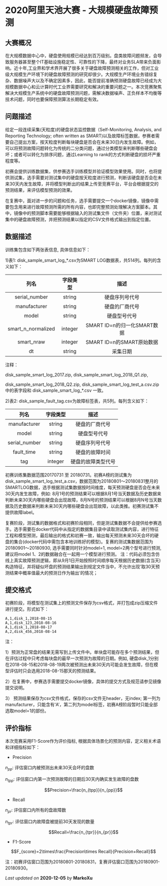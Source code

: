 # 2020阿里天池大赛 - 大规模硬盘故障预测

## 大赛概况

在大规模数据中心中，硬盘使用规模已经达到百万级别。盘类故障问题频发，会导致服务器甚至整个IT基础设施稳定性、可靠性的下降，最终对业务SLA带来负面影响。近十年,工业界和学术界开展了很多关于硬盘故障预测相关的工作，但对工业级大规模生产环境下的硬盘故障预测的研究却很少。大规模生产环境业务错综复杂、数据噪声大以及不确定因素多，因此，能否提前准确预测硬盘故障已经成为大规模数据中心和云计算时代工业界需要研究和解决的重要问题之一。本次竞赛聚焦解决大规模生产系统中的硬盘故障预测问题，需解决数据噪声、正负样本不均衡等技术问题，同时也要保障预测算法长期稳定有效。

## 问题描述

给定一段连续采集(天粒度)的硬盘状态监控数据（Self-Monitoring, Analysis, and Reporting Technology; often written as SMART)以及故障标签数据，参赛者需要自己提出方案，按天粒度判断每块硬盘是否会在未来30日内发生故障。例如，可以将预测故障问题转化为传统的二分类问题，通过分类模型来判断哪些硬盘会坏；或者可以转化为排序问题，通过Learning to rank的方式判断硬盘的损坏严重程度等。

初赛会提供训练数据集，供参赛选手训练模型并验证模型效果使用。同时，也将提供测试集，选手需要对测试集中的硬盘按天粒度进行预测，判断该硬盘是否会在未来30天内发生故障，并将模型判断出的结果上传至竞赛平台，平台会根据提交的预测结果，来评估模型预测的效果。

在复赛中，面对进一步的问题和任务，选手需要提交一个docker镜像，镜像中需要包含用来进行故障预测所需的所有内容，也即完整预测处理解决方案脚本。其中，镜像中的预测脚本需要能够根据输入的测试集文件（文件夹）位置，来对测试集中的硬盘故障预测，并把预测结果以指定的CSV文件格式输出到指定位置。

## 数据描述

训练集包含如下两张表信息, 具体信息如下：

1)表1: disk_sample_smart_log_*.csv为SMART LOG数据表，共514列。每列的含义如下：

|        列名        | 字段类型 |            描述             |
| :----------------: | :------: | :-------------------------: |
|   serial_number    |  string  |       硬盘序列号代号        |
|    manufacturer    |  string  |       硬盘的厂商代号        |
|       model        |  string  |        硬盘型号代号         |
| smart_n_normalized | integer  | SMART ID=n的归一化SMART数据 |
|     smart_nraw     | integer  |  SMART ID=n的SMART原始数据  |
|         dt         |  string  |          采集日期           |

注释：

disk_sample_smart_log_2017.zip, disk_sample_smart_log_2018_Q1.zip, 

disk_sample_smart_log_2018_Q2.zip, disk_sample_smart_log_test_a.csv.zip 中的表字段和 disk_sample_smart_log_*.csv 一致。

2)表2: disk_sample_fault_tag.csv为故障标签表，共5列。每列含义如下：

|     列名      | 字段类型 |        描述        |
| :-----------: | :------: | :----------------: |
| manufacturer  |  string  |   硬盘的厂商代号   |
|     model     |  string  |    硬盘型号代号    |
| serial_number |  string  |   硬盘序列号代号   |
|  fault_time   |  string  |   硬盘的故障时间   |
|      tag      | integer  | 硬盘的故障类型代号 |

初赛训练集数据范围20170731 至 20180731。初赛A榜的测试集为disk_sample_smart_log_test_a.csv，数据范围为20180801～20180831整月的SMARTLOG数据，选手根据测试集数据按时间维度，每天预测硬盘是否会在未来30天内发生故障，例如: 8月1号的预测结果可以根据8月1号当天数据及历史数据来判断未来30天内哪些硬盘会出现故障，8月N号的预测结果可以根据8月N号当天数据及历史数据来判断未来30天内哪些硬盘会出现故障，以此类推。初赛测试集不提供故障label。

复赛阶段，测试集的数据格式和初赛阶段相同，但是测试集数据不会提供给参赛选手。选手需要在docker代码中从指定的数据集目录中读取测试集内容，进行特征工程和模型预测，最后输出的格式和初赛一致，输出每天预测未来30天会坏的硬盘的集合(docker代码中需包含本地训练好的模型)。复赛的测试集数据范围为20180901～20180930, 选手需要同时针对model=1, model=2两个型号进行预测, 建议将model 1、2的数据融合在一起用一个模型进行预测。
注：代码必须包含仿线上真实故障预测逻辑，即从9月1日开始按照时间顺序每天根据历史数据(含当天)构造特征，并将疑似坏盘的预测结果输出到规定文件当中，不允许出现’取30天预测结果中概率值最大的预测日作为输出’的情况；

## 提交格式

初赛阶段，将模型在测试集上的预测文件保存为csv格式，并打包成zip压缩文件进行提交。形式如下：

```
A,1,disk_1,2018-08-15
A,1,disk_123,2018-08-16
A,1,disk_1,2018-08-17
A,2,disk_456,2018-08-14
```

注：

1）预测为正常盘的结果无需写到上传文件中。单块盘可能存在多个预测结果，但在评估过程中只考虑每块盘的最早一次预测为故障的日期。例如, 硬盘disk_1分别在2018-08-15和2018-08-19两次被预测出未来30天内可能会发生故障，但在模型评估时只会选用2018-08-15那天的预测结果。

2）在复赛中，参赛选手需要提交docker镜像，具体的提交方式及规范请参见镜像提交说明。

3） 预测结果保存为csv文件格式，保存的csv文件无header，无index; 第一列为manufacturer，只能含有‘A’，第二列为model标签，初赛A榜阶段暂时只能全部选取model=1的部份。

## 评价指标

本次竞赛采用F1-Score作为评价指标, 根据具体场景化的预测内容，定义相关术语和详细指标如下：

- Precision

$n_{pp}$: 评估窗口内被预测出未来30天会坏的盘数

$n_{tpp}$: 评估窗口内第一次预测故障的日期后30天内确实发生故障的盘数

$$Precision=\frac{n_{tpp}}{n_{pp}}$$

- Recall

$n_{pr}$: 评估窗口内所有的盘故障数

$n_{tpr}$: 评估窗口内故障盘被提前30天发现的数量

$$Recall=\frac{n_{tpr}}{n_{pr}}$$

- F1-Score

$$F_{score}=2\times\frac{Precision\times Recall}{Precision+Recall}$$

注：初赛评估窗口范围为20180801-20180831，复赛评估窗口范围为20180901-20180930。

*Last updated* *on* **2020-12-05** *by* **MarkoXu**
